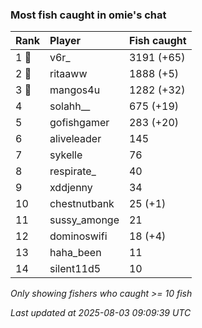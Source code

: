 ### Most fish caught in omie's chat

| Rank  | Player       | Fish caught |
|:------|:-------------|:------------|
| 1 🥇  | v6r_         | 3191 (+65)  |
| 2 🥈  | ritaaww      | 1888 (+5)   |
| 3 🥉  | mangos4u     | 1282 (+32)  |
| 4     | solahh__     | 675 (+19)   |
| 5     | gofishgamer  | 283 (+20)   |
| 6     | aliveleader  | 145         |
| 7     | sykelle      | 76          |
| 8     | respirate_   | 40          |
| 9     | xddjenny     | 34          |
| 10    | chestnutbank | 25 (+1)     |
| 11    | sussy_amonge | 21          |
| 12    | dominoswifi  | 18 (+4)     |
| 13    | haha_been    | 11          |
| 14    | silent11d5   | 10          |

_Only showing fishers who caught >= 10 fish_

_Last updated at 2025-08-03 09:09:39 UTC_